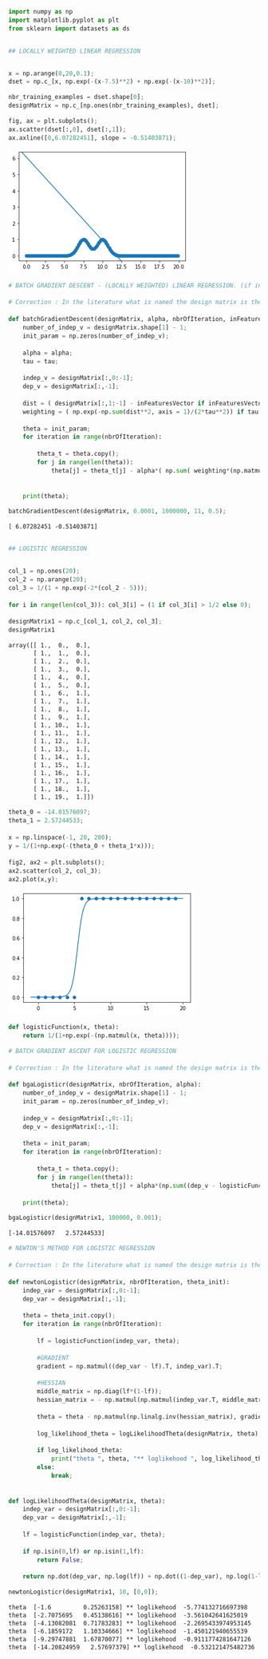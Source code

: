```python
import numpy as np
import matplotlib.pyplot as plt
from sklearn import datasets as ds
```


```python

```


```python
## LOCALLY WEIGHTED LINEAR REGRESSION 
```


```python

```


```python
x = np.arange(0,20,0.1);
dset = np.c_[x, np.exp(-(x-7.5)**2) + np.exp(-(x-10)**2)];
```


```python
nbr_training_examples = dset.shape[0];
designMatrix = np.c_[np.ones(nbr_training_examples), dset];
```


```python
fig, ax = plt.subplots();
ax.scatter(dset[:,0], dset[:,1]);
ax.axline([0,6.07282451], slope = -0.51403871);
```


    
![png](L3_1.png)
    



```python
# BATCH GRADIENT DESCENT - (LOCALLY WEIGHTED) LINEAR REGRESSION. (if inFeaturesVector and tau are defined)

# Correction : In the literature what is named the design matrix is the matrix I named indep_v. 

def batchGradientDescent(designMatrix, alpha, nbrOfIteration, inFeaturesVector = None, tau = None):
    number_of_indep_v = designMatrix.shape[1] - 1;
    init_param = np.zeros(number_of_indep_v);
    
    alpha = alpha;
    tau = tau;
    
    indep_v = designMatrix[:,0:-1];
    dep_v = designMatrix[:,-1];
    
    dist = ( designMatrix[:,1:-1] - inFeaturesVector if inFeaturesVector else None );
    weighting = ( np.exp(-np.sum(dist**2, axis = 1)/(2*tau**2)) if tau else np.ones(designMatrix.shape[0]) );
    
    theta = init_param;
    for iteration in range(nbrOfIteration):
        
        theta_t = theta.copy();
        for j in range(len(theta)):
            theta[j] = theta_t[j] - alpha*( np.sum( weighting*(np.matmul(indep_v, theta_t) - dep_v)*designMatrix[:,j] ) );

            
    print(theta);
```


```python
batchGradientDescent(designMatrix, 0.0001, 1000000, 11, 0.5);
```

    [ 6.07282451 -0.51403871]



```python

```


```python
## LOGISTIC REGRESSION 
```


```python

```


```python
col_1 = np.ones(20);
col_2 = np.arange(20);
col_3 = 1/(1 + np.exp(-2*(col_2 - 5)));

for i in range(len(col_3)): col_3[i] = (1 if col_3[i] > 1/2 else 0);
    
designMatrix1 = np.c_[col_1, col_2, col_3];
designMatrix1
```




    array([[ 1.,  0.,  0.],
           [ 1.,  1.,  0.],
           [ 1.,  2.,  0.],
           [ 1.,  3.,  0.],
           [ 1.,  4.,  0.],
           [ 1.,  5.,  0.],
           [ 1.,  6.,  1.],
           [ 1.,  7.,  1.],
           [ 1.,  8.,  1.],
           [ 1.,  9.,  1.],
           [ 1., 10.,  1.],
           [ 1., 11.,  1.],
           [ 1., 12.,  1.],
           [ 1., 13.,  1.],
           [ 1., 14.,  1.],
           [ 1., 15.,  1.],
           [ 1., 16.,  1.],
           [ 1., 17.,  1.],
           [ 1., 18.,  1.],
           [ 1., 19.,  1.]])




```python
theta_0 = -14.01576097;
theta_1 = 2.57244533;

x = np.linspace(-1, 20, 200);
y = 1/(1+np.exp(-(theta_0 + theta_1*x)));

fig2, ax2 = plt.subplots();
ax2.scatter(col_2, col_3);
ax2.plot(x,y);
```


    
![png](L3_2.png)
    



```python
def logisticFunction(x, theta):
    return 1/(1+np.exp(-(np.matmul(x, theta))));
```


```python
# BATCH GRADIENT ASCENT FOR LOGISTIC REGRESSION

# Correction : In the literature what is named the design matrix is the matrix I named indep_v. 

def bgaLogisticr(designMatrix, nbrOfIteration, alpha):
    number_of_indep_v = designMatrix.shape[1] - 1;
    init_param = np.zeros(number_of_indep_v);

    indep_v = designMatrix[:,0:-1];
    dep_v = designMatrix[:,-1];

    theta = init_param;
    for iteration in range(nbrOfIteration):
        
        theta_t = theta.copy();
        for j in range(len(theta)):
            theta[j] = theta_t[j] + alpha*(np.sum((dep_v - logisticFunction(indep_v, theta_t))*designMatrix[:,j]));
            
    print(theta);
```


```python
bgaLogisticr(designMatrix1, 100000, 0.001);
```

    [-14.01576097   2.57244533]



```python
# NEWTON'S METHOD FOR LOGISTIC REGRESSION

# Correction : In the literature what is named the design matrix is the matrix I named indep_v. 

def newtonLogisticr(designMatrix, nbrOfIteration, theta_init):
    indep_var = designMatrix[:,0:-1];
    dep_var = designMatrix[:,-1];

    theta = theta_init.copy();
    for iteration in range(nbrOfIteration):

        lf = logisticFunction(indep_var, theta);

        #GRADIENT
        gradient = np.matmul((dep_var - lf).T, indep_var).T;
        
        #HESSIAN
        middle_matrix = np.diag(lf*(1-lf));        
        hessian_matrix = - np.matmul(np.matmul(indep_var.T, middle_matrix),indep_var);

        theta = theta - np.matmul(np.linalg.inv(hessian_matrix), gradient);
        
        log_likelihood_theta = logLikelihoodTheta(designMatrix, theta);

        if log_likelihood_theta:
            print("theta ", theta, "** loglikehood ", log_likelihood_theta);
        else:
            break;
            

def logLikelihoodTheta(designMatrix, theta):
    indep_var = designMatrix[:,0:-1];
    dep_var = designMatrix[:,-1];
    
    lf = logisticFunction(indep_var, theta);
    
    if np.isin(0,lf) or np.isin(1,lf):
        return False;        
    
    return np.dot(dep_var, np.log(lf)) + np.dot((1-dep_var), np.log(1-lf));
```


```python
newtonLogisticr(designMatrix1, 10, [0,0]);
```

    theta  [-1.6         0.25263158] ** loglikehood  -5.774132716697398
    theta  [-2.7075695   0.45138616] ** loglikehood  -3.561042641625019
    theta  [-4.13082081  0.71783283] ** loglikehood  -2.2695433974953145
    theta  [-6.1859172   1.10334666] ** loglikehood  -1.450121940655539
    theta  [-9.29747881  1.67870077] ** loglikehood  -0.9111774281647126
    theta  [-14.20824959   2.57697379] ** loglikehood  -0.532121475482736

